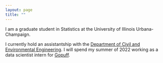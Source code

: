 ```yaml
---
layout: page
title: ""
---
```


I am a graduate student in Statistics at the University of Illinois Urbana-Champaign.

I currently hold an assistantship with the [Department of Civil and Environmental Engineering](https://cee.illinois.edu). I will spend my summer of 2022 working as a data scientist intern for [Gopuff](https://gopuff.com/go/about-us).

